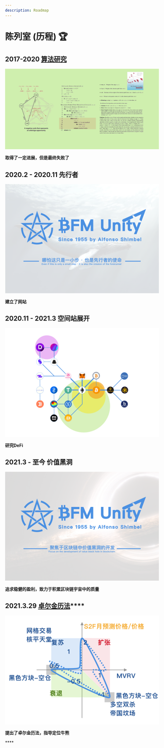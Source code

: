 ```yaml
---
description: Roadmap
---
```


# 陈列室 \(历程\) 🏆

## 2017-2020        [算法研究](https://www.bfm-unity.com/research-institute-development/suan-fa-yan-jiu-yuan)

![Bellman-Ford&#x7B97;&#x6CD5;&#x7814;&#x7A76;](../.gitbook/assets/b49d19a6fef2385395ae687a10007929.png)

**取得了一定进展，但是最终失败了**

## 2020.2 - 2020.11      先行者

![&#x5148;&#x884C;&#x8005;&#x7684;&#x4F7F;&#x547D;](../.gitbook/assets/bfm-unity.png)

**建立了网站**

## 2020.11 - 2021.3      空间站展开

![](../.gitbook/assets/defi_3.png)

**研究DeFi**

## 2021.3 - 至今        价值黑洞

![&#x4EF7;&#x503C;&#x9ED1;&#x6D1E;&#x7684;&#x5F00;&#x53D1;](../.gitbook/assets/bfm-unity-2.0.png)

**追求稳健的盈利，致力于积累区块链宇宙中的质量**

## **2021.3.29**        [**卓尔金历法**](https://www.bfm-unity.com/qian-xian/management-cockpit-operation/ling-hang-duo-lei-da)\*\*\*\*

![](../.gitbook/assets/zhuo-er-jin-li-fa-lei-da-.png)

**提出了卓尔金历法，指导定位牛熊**

\*\*\*\*

